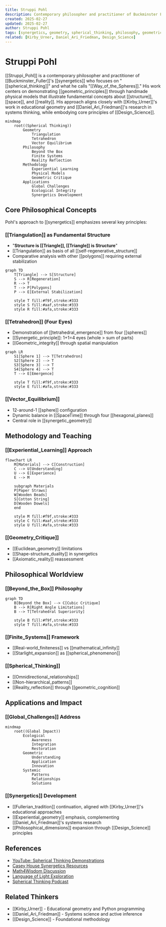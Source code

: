 ```yaml
---
title: Struppi Pohl
description: Contemporary philosopher and practitioner of Buckminster Fuller's synergetics focusing on spherical thinking and geometric modeling
created: 2025-02-27
updated: 2025-02-27
author: Struppi Pohl
tags: [synergetics, geometry, spherical_thinking, philosophy, geometric_models]
related: [Kirby_Urner, Daniel_Ari_Friedman, Design_Science]
---
```


# Struppi Pohl

[[Struppi_Pohl]] is a contemporary philosopher and practitioner of [[Buckminster_Fuller]]'s [[synergetics]] who focuses on "[[spherical_thinking]]" and what he calls "[[Way_of_the_Spheres]]." His work centers on demonstrating [[geometric_principles]] through handmade physical models that illustrate fundamental concepts about [[structure]], [[space]], and [[reality]]. His approach aligns closely with [[Kirby_Urner]]'s work in educational geometry and [[Daniel_Ari_Friedman]]'s research in systems thinking, while embodying core principles of [[Design_Science]].

```mermaid
mindmap
    root((Spherical Thinking))
        Geometry
            Triangulation
            Tetrahedron
            Vector Equilibrium
        Philosophy
            Beyond the Box
            Finite Systems
            Reality Reflection
        Methodology
            Experiential Learning
            Physical Models
            Geometric Critique
        Applications
            Global Challenges
            Ecological Integrity
            Synergetics Development
```

## Core Philosophical Concepts

Pohl's approach to [[synergetics]] emphasizes several key principles:

### [[Triangulation]] as Fundamental Structure
- "**Structure is [[Triangle]], [[Triangle]] is Structure**"
- [[Triangulation]] as basis of all [[self-regenerative_structure]]
- Comparative analysis with other [[polygons]] requiring external stabilization

```mermaid
graph TD
    T[Triangle] --> S[Structure]
    S --> R[Regeneration]
    R --> T
    T --> P[Polygons]
    P --> E[External Stabilization]
    
    style T fill:#f9f,stroke:#333
    style S fill:#aaf,stroke:#333
    style R fill:#afa,stroke:#333
```

### [[Tetrahedron]] (Four Eyes)
- Demonstration of [[tetrahedral_emergence]] from four [[spheres]]
- [[Synergetic_principle]]: 1+1=4 eyes (whole > sum of parts)
- [[Geometric_integrity]] through spatial manipulation

```mermaid
graph LR
    S1[Sphere 1] --> T[Tetrahedron]
    S2[Sphere 2] --> T
    S3[Sphere 3] --> T
    S4[Sphere 4] --> T
    T --> E[Emergence]
    
    style T fill:#f9f,stroke:#333
    style E fill:#afa,stroke:#333
```

### [[Vector_Equilibrium]] 
- 12-around-1 [[sphere]] configuration
- Dynamic balance in [[SpaceTime]] through four [[hexagonal_planes]]
- Central role in [[synergetic_geometry]]

## Methodology and Teaching

### [[Experiential_Learning]] Approach
```mermaid
flowchart LR
    M[Materials] --> C[Construction]
    C --> U[Understanding]
    U --> E[Experience]
    E --> M
    
    subgraph Materials
    P[Paper Straws]
    W[Wooden Beads]
    S[Cotton String]
    D[Wooden Dowels]
    end
    
    style M fill:#f9f,stroke:#333
    style C fill:#aaf,stroke:#333
    style U fill:#afa,stroke:#333
```

### [[Geometry_Critique]]
- [[Euclidean_geometry]] limitations
- [[Shape-structure_duality]] in synergetics
- [[Axiomatic_reality]] reassessment

## Philosophical Worldview

### [[Beyond_the_Box]] Philosophy
```mermaid
graph TD
    B[Beyond the Box] --> C[Cubic Critique]
    B --> R[Right Angle Limitations]
    B --> T[Tetrahedral Superiority]
    
    style B fill:#f9f,stroke:#333
    style T fill:#afa,stroke:#333
```

### [[Finite_Systems]] Framework
- [[Real-world_finiteness]] vs [[mathematical_infinity]]
- [[Starlight_expansion]] as [[spherical_phenomenon]]

### [[Spherical_Thinking]]
- [[Omnidirectional_relationships]]
- [[Non-hierarchical_patterns]]
- [[Reality_reflection]] through [[geometric_cognition]]

## Applications and Impact

### [[Global_Challenges]] Address
```mermaid
mindmap
    root((Global Impact))
        Ecological
            Awareness
            Integration
            Restoration
        Geometric
            Understanding
            Application
            Innovation
        Systemic
            Patterns
            Relationships
            Solutions
```

### [[Synergetics]] Development
- [[Fullerian_tradition]] continuation, aligned with [[Kirby_Urner]]'s educational approaches
- [[Experiential_geometry]] emphasis, complementing [[Daniel_Ari_Friedman]]'s systems research
- [[Philosophical_dimensions]] expansion through [[Design_Science]] principles

## References
- [YouTube: Spherical Thinking Demonstrations](https://www.youtube.com/watch?v=ZVvaSpzg-Wg)
- [Casey House Synergetics Resources](https://www.casey-house.com/single-post/synergetics-resources)
- [Math4Wisdom Discussion](https://coda.io/@daniel-ari-friedman/math4wisdom/struppi-pohl-96)
- [Language of Light Exploration](https://www.fullerfeedbacksystems.com/language-of-light-and-sphere.html)
- [Spherical Thinking Podcast](https://music.amazon.com/podcasts/679d5902-1b40-4bb3-a128-c444735611bb/the-language-of-creativity-podcast)

## Related Thinkers
- [[Kirby_Urner]] - Educational geometry and Python programming
- [[Daniel_Ari_Friedman]] - Systems science and active inference
- [[Design_Science]] - Foundational methodology
